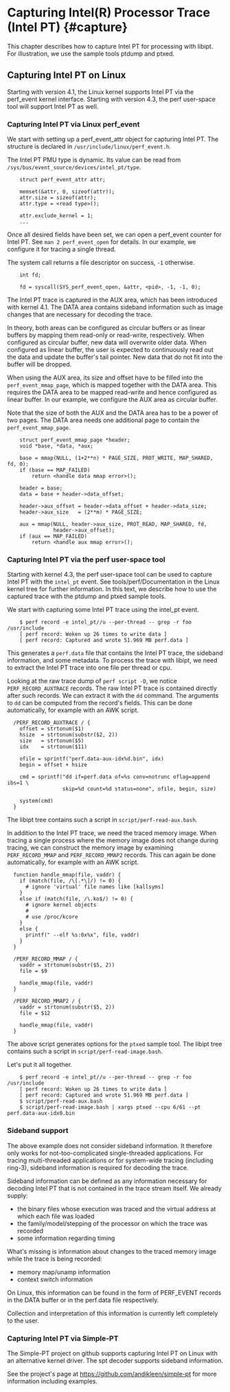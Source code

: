 Capturing Intel(R) Processor Trace (Intel PT) {#capture}
=============================================

<!---
 ! Copyright (c) 2015-2016, Intel Corporation
 !
 ! Redistribution and use in source and binary forms, with or without
 ! modification, are permitted provided that the following conditions are met:
 !
 !  * Redistributions of source code must retain the above copyright notice,
 !    this list of conditions and the following disclaimer.
 !  * Redistributions in binary form must reproduce the above copyright notice,
 !    this list of conditions and the following disclaimer in the documentation
 !    and/or other materials provided with the distribution.
 !  * Neither the name of Intel Corporation nor the names of its contributors
 !    may be used to endorse or promote products derived from this software
 !    without specific prior written permission.
 !
 ! THIS SOFTWARE IS PROVIDED BY THE COPYRIGHT HOLDERS AND CONTRIBUTORS "AS IS"
 ! AND ANY EXPRESS OR IMPLIED WARRANTIES, INCLUDING, BUT NOT LIMITED TO, THE
 ! IMPLIED WARRANTIES OF MERCHANTABILITY AND FITNESS FOR A PARTICULAR PURPOSE
 ! ARE DISCLAIMED. IN NO EVENT SHALL THE COPYRIGHT OWNER OR CONTRIBUTORS BE
 ! LIABLE FOR ANY DIRECT, INDIRECT, INCIDENTAL, SPECIAL, EXEMPLARY, OR
 ! CONSEQUENTIAL DAMAGES (INCLUDING, BUT NOT LIMITED TO, PROCUREMENT OF
 ! SUBSTITUTE GOODS OR SERVICES; LOSS OF USE, DATA, OR PROFITS; OR BUSINESS
 ! INTERRUPTION) HOWEVER CAUSED AND ON ANY THEORY OF LIABILITY, WHETHER IN
 ! CONTRACT, STRICT LIABILITY, OR TORT (INCLUDING NEGLIGENCE OR OTHERWISE)
 ! ARISING IN ANY WAY OUT OF THE USE OF THIS SOFTWARE, EVEN IF ADVISED OF THE
 ! POSSIBILITY OF SUCH DAMAGE.
 !-->

This chapter describes how to capture Intel PT for processing with libipt.  For
illustration, we use the sample tools ptdump and ptxed.


## Capturing Intel PT on Linux

Starting with version 4.1, the Linux kernel supports Intel PT via the perf_event
kernel interface.  Starting with version 4.3, the perf user-space tool will
support Intel PT as well.


### Capturing Intel PT via Linux perf_event

We start with setting up a perf_event_attr object for capturing Intel PT.  The
structure is declared in `/usr/include/linux/perf_event.h`.

The Intel PT PMU type is dynamic.  Its value can be read from
`/sys/bus/event_source/devices/intel_pt/type`.

~~~{.c}
    struct perf_event_attr attr;

    memset(&attr, 0, sizeof(attr));
    attr.size = sizeof(attr);
    attr.type = <read type>();

    attr.exclude_kernel = 1;
    ...
~~~


Once all desired fields have been set, we can open a perf_event counter for
Intel PT.  See `man 2 perf_event_open` for details.  In our example, we
configure it for tracing a single thread.

The system call returns a file descriptor on success, `-1` otherwise.

~~~{.c}
    int fd;

    fd = syscall(SYS_perf_event_open, &attr, <pid>, -1, -1, 0);
~~~


The Intel PT trace is captured in the AUX area, which has been introduced with
kernel 4.1.  The DATA area contains sideband information such as image changes
that are necessary for decoding the trace.

In theory, both areas can be configured as circular buffers or as linear buffers
by mapping them read-only or read-write, respectively.  When configured as
circular buffer, new data will overwrite older data.  When configured as linear
buffer, the user is expected to continuously read out the data and update the
buffer's tail pointer.  New data that do not fit into the buffer will be
dropped.

When using the AUX area, its size and offset have to be filled into the
`perf_event_mmap_page`, which is mapped together with the DATA area.  This
requires the DATA area to be mapped read-write and hence configured as linear
buffer.  In our example, we configure the AUX area as circular buffer.

Note that the size of both the AUX and the DATA area has to be a power of two
pages.  The DATA area needs one additional page to contain the
`perf_event_mmap_page`.

~~~{.c}
    struct perf_event_mmap_page *header;
    void *base, *data, *aux;

    base = mmap(NULL, (1+2**n) * PAGE_SIZE, PROT_WRITE, MAP_SHARED, fd, 0);
    if (base == MAP_FAILED)
        return <handle data mmap error>();

    header = base;
    data = base + header->data_offset;

    header->aux_offset = header->data_offset + header->data_size;
    header->aux_size   = (2**m) * PAGE_SIZE;

    aux = mmap(NULL, header->aux_size, PROT_READ, MAP_SHARED, fd,
               header->aux_offset);
    if (aux == MAP_FAILED)
        return <handle aux mmap error>();
~~~


### Capturing Intel PT via the perf user-space tool

Starting with kernel 4.3, the perf user-space tool can be used to capture Intel
PT with the `intel_pt` event.  See tools/perf/Documentation in the Linux kernel
tree for further information.  In this text, we describe how to use the captured
trace with the ptdump and ptxed sample tools.

We start with capturing some Intel PT trace using the intel_pt event.

~~~{.sh}
    $ perf record -e intel_pt//u --per-thread -- grep -r foo /usr/include
    [ perf record: Woken up 26 times to write data ]
    [ perf record: Captured and wrote 51.969 MB perf.data ]
~~~


This generates a `perf.data` file that contains the Intel PT trace, the sideband
information, and some metadata.  To process the trace with libipt, we need to
extract the Intel PT trace into one file per thread or cpu.

Looking at the raw trace dump of `perf script -D`, we notice
`PERF_RECORD_AUXTRACE` records.  The raw Intel PT trace is contained directly
after such records.  We can extract it with the `dd` command.  The arguments to
`dd` can be computed from the record's fields.  This can be done automatically,
for example with an AWK script.

~~~{.awk}
  /PERF_RECORD_AUXTRACE / {
    offset = strtonum($1)
    hsize  = strtonum(substr($2, 2))
    size   = strtonum($5)
    idx    = strtonum($11)

    ofile = sprintf("perf.data-aux-idx%d.bin", idx)
    begin = offset + hsize

    cmd = sprintf("dd if=perf.data of=%s conv=notrunc oflag=append ibs=1 \
                  skip=%d count=%d status=none", ofile, begin, size)

    system(cmd)
  }
~~~

The libipt tree contains such a script in `script/perf-read-aux.bash`.

In addition to the Intel PT trace, we need the traced memory image.  When
tracing a single process where the memory image does not change during tracing,
we can construct the memory image by examining `PERF_RECORD_MMAP` and
`PERF_RECORD_MMAP2` records.  This can again be done automatically, for example
with an AWK script.

~~~{.awk}
  function handle_mmap(file, vaddr) {
    if (match(file, /\[.*\]/) != 0) {
      # ignore 'virtual' file names like [kallsyms]
    }
    else if (match(file, /\.ko$/) != 0) {
      # ignore kernel objects
      #
      # use /proc/kcore
    }
    else {
      printf(" --elf %s:0x%x", file, vaddr)
    }
  }

  /PERF_RECORD_MMAP / {
    vaddr = strtonum(substr($5, 2))
    file = $9

    handle_mmap(file, vaddr)
  }

  /PERF_RECORD_MMAP2 / {
    vaddr = strtonum(substr($5, 2))
    file = $12

    handle_mmap(file, vaddr)
  }
~~~

The above script generates options for the `ptxed` sample tool.  The libipt tree
contains such a script in `script/perf-read-image.bash`.

Let's put it all together.

~~~{.sh}
    $ perf record -e intel_pt//u --per-thread -- grep -r foo /usr/include
    [ perf record: Woken up 26 times to write data ]
    [ perf record: Captured and wrote 51.969 MB perf.data ]
    $ script/perf-read-aux.bash
    $ script/perf-read-image.bash | xargs ptxed --cpu 6/61 --pt perf.data-aux-idx0.bin
~~~


### Sideband support

The above example does not consider sideband information.  It therefore only
works for not-too-complicated single-threaded applications.  For tracing
multi-threaded applications or for system-wide tracing (including ring-3),
sideband information is required for decoding the trace.

Sideband information can be defined as any information necessary for decoding
Intel PT that is not contained in the trace stream itself.  We already supply:

  * the binary files whose execution was traced and the virtual address at which
    each file was loaded
  * the family/model/stepping of the processor on which the trace was recorded
  * some information regarding timing


What's missing is information about changes to the traced memory image while the
trace is being recorded:

  * memory map/unamp information
  * context switch information


On Linux, this information can be found in the form of PERF_EVENT records in the
DATA buffer or in the perf.data file respectively.

Collection and interpretation of this information is currently left completely
to the user.


### Capturing Intel PT via Simple-PT

The Simple-PT project on github supports capturing Intel PT on Linux with an
alternative kernel driver.  The spt decoder supports sideband information.

See the project's page at https://github.com/andikleen/simple-pt for more
information including examples.
